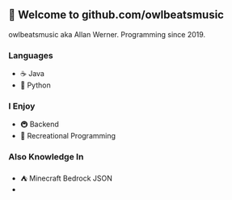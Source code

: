 ## 🌊 Welcome to **github.com/owlbeatsmusic**
owlbeatsmusic aka Allan Werner. Programming since 2019.
### Languages
- ☕ Java
- 🐍 Python
### I Enjoy
- 🚇 Backend
- 📑 Recreational Programming
### Also Knowledge In
- ⛺ Minecraft Bedrock JSON
- 
